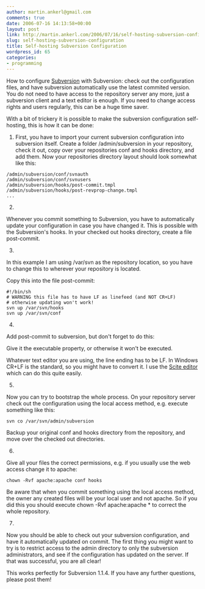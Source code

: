```yaml
---
author: martin.ankerl@gmail.com
comments: true
date: 2006-07-16 14:13:58+00:00
layout: post
link: http://martin.ankerl.com/2006/07/16/self-hosting-subversion-configuration/
slug: self-hosting-subversion-configuration
title: Self-hosting Subversion Configuration
wordpress_id: 65
categories:
- programming
---
```


How to configure [Subversion](http://subversion.tigris.org/) with Subversion: check out the configuration files, and have subversion automatically use the latest commited version. You do not need to have access to the repository server any more, just a subversion client and a text editor is enough. If you need to change access rights and users regularly, this can be a huge time saver.

With a bit of trickery it is possible to make the subversion configuration self-hosting, this is how it can be done:

<!-- more -->




  1. First, you have to import your current subversion configuration into subversion itself. Create a folder /admin/subversion in your repository, check it out, copy over your repositories conf and hooks directory, and add them. Now your repositories directory layout should look somewhat like this:

    
    /admin/subversion/conf/svnauth
    /admin/subversion/conf/svnusers
    /admin/subversion/hooks/post-commit.tmpl
    /admin/subversion/hooks/post-revprop-change.tmpl
    ...




  2. 

Whenever you commit something to Subversion, you have to automatically update your configuration in case you have changed it. This is possible with the Subversion's hooks. In your checked out hooks directory, create a file post-commit.



  3. 
In this example I am using /var/svn as the repository location, so you have to change this to wherever your repository is located.

Copy this into the file post-commit:

    
    #!/bin/sh
    # WARNING this file has to have LF as linefeed (and NOT CR+LF)
    # otherwise updating won't work!
    svn up /var/svn/hooks
    svn up /var/svn/conf






  4. 

Add post-commit to subversion, but don't forget to do this:

Give it the executable property, or otherwise it won't be executed.

Whatever text editor you are using, the line ending has to be LF. In Windows CR+LF is the standard, so you might have to convert it. I use the [Scite editor](http://www.scintilla.org/SciTE.html) which can do this quite easily.



  5. 

Now you can try to bootstrap the whole process. On your repository server check out the configuration using the local access method, e.g. execute something like this:

    
    svn co /var/svn/admin/subversion


Backup your original conf and hooks directory from the repository, and move over the checked out directories.


  6. 

Give all your files the correct permissions, e.g. if you usually use the web access change it to apache:

    
    chown -Rvf apache:apache conf hooks


Be aware that when you commit something using the local access method, the owner any created files will be your local user and not apache. So if you did this you should execute chown -Rvf apache:apache * to correct the whole repository.


  7. 

Now you should be able to check out your subversion configuration, and have it automatically updated on commit. The first thing you might want to try is to restrict access to the admin directory to only the subversion administrators, and see if the configuration has updated on the server. If that was successful, you are all clear!



This works perfectly for Subversion 1.1.4. If you have any further questions, please post them!
